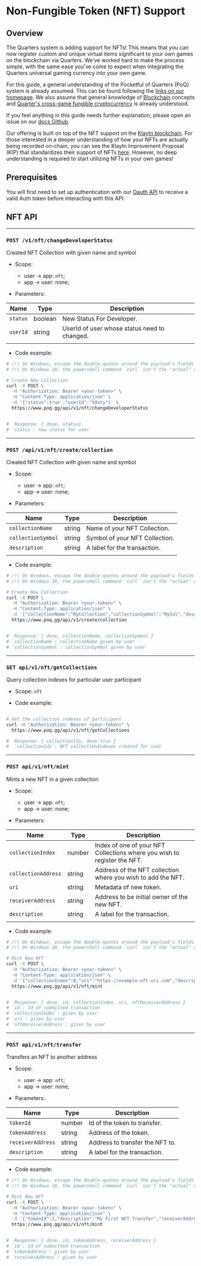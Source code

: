 # Non-Fungible Token (NFT) Support

## Overview

The Quarters system is adding support for NFTs! This means that you can now register custom and unique virtual items significant to your own games on the blockchain via Quarters. We've worked hard to make the process simple, with the same ease you've come to expect when integrating the Quarters universal gaming currency into your own game.

For this guide, a general understanding of the Pocketful of Quarters (PoQ) system is already assumed. This can be found following the [links on our homepage](https://www.poq.gg/). We also assume that general knowledge of [Blockchain](https://en.wikipedia.org/wiki/Blockchain) concepts and [Quarter's cross-game fungible cryptocurrency](https://invest.poq.gg/) is already understood.

If you feel anything in this guide needs further explanation, please open an issue on our [docs Github](https://github.com/weiks/poq-docs).

Our offering is built on top of the NFT support on the [Klaytn blockchain](https://www.klaytn.com/). For those interested in a deeper understanding of how your NFTs are actually being recorded on-chain, you can see the Klaytn Improvement Proposal (KIP) that standardizes their support of NFTs [here](https://kips.klaytn.com/KIPs/kip-17). However, no deep understanding is required to start utilizing NFTs in your own games!

## Prerequisites

You will first need to set up authentication with our [Oauth API](./oauth-api.md) to receive a valid Auth token before interacting with this API.

## NFT API

---

### `POST /v1/nft/changeDeveloperStatus`

Created NFT Collection with given name and symbol

- Scope:

  - user -> app: `nft`;
  - app -> user: none;

- Parameters:

| Name     | Type    | Description                                  |
| -------- | ------- | -------------------------------------------- |
| `status` | boolean | New Status For Developer.                    |
| `userId` | string  | UserId of user whose status need to changed. |
|          |         |                                              |

- Code example:

```sh
# /!\ On Windows, escape the double-quotes around the payload's fields
# /!\ On Windows 10, the powershell command `curl` isn't the "actual" curl

# Create New Collection
curl -X POST \
  -H "Authorization: Bearer <your-token>" \
  -H "Content-Type: application/json" \
  -d '{"status":true ,"userId":"58uty"}' \
  https://www.poq.gg/api/v1/nft/changeDeveloperStatus


#  Response: { done, status}
# `status`: new status for user
```

---

### `POST /api/v1/nft/create/collection`

Created NFT Collection with given name and symbol

- Scope:

  - user -> app: `nft`;
  - app -> user: none;

- Parameters:

| Name               | Type   | Description                    |
| ------------------ | ------ | ------------------------------ |
| `collectionName`   | string | Name of your NFT Collection.   |
| `collectionSymbol` | string | Symbol of your NFT Collection. |
| `description`      | string | A label for the transaction.   |
|                    |        |                                |

- Code example:

```sh
# /!\ On Windows, escape the double-quotes around the payload's fields
# /!\ On Windows 10, the powershell command `curl` isn't the "actual" curl

# Create New Collection
curl -X POST \
  -H "Authorization: Bearer <your-token>" \
  -H "Content-Type: application/json" \
  -d '{"collectionName":"MyCollection","collectionSymbol":"MyCol","description":"My First NFT Collection"}' \
  https://www.poq.gg/api/v1/create/collection


#  Response: { done, collectionName, collectionSymbol }
# `collectionName`: collectionName given by user
# `collectionSymbol`: collectionSymbol given by user
```

---

### `GET api/v1/nft/getCollections`

Query collection indexes for particular user participant

- Scope: `nft`

- Code example:

```sh

# Get the collection indexes of participant
curl -H "Authorization: Bearer <your-token>" \
  https://www.poq.gg/api/v1/nft/getCollections

#  Response: { collectionIds, done:true }
#  `collectionIds`: NFT collectionIndexes created for user
```

---

### `POST api/v1/nft/mint`

Mints a new NFT in a given collection

- Scope:

  - user -> app: `nft`;
  - app -> user: none;

- Parameters:

| Name                | Type   | Description                                                              |
| ------------------- | ------ | ------------------------------------------------------------------------ |
| `collectionIndex`   | number | Index of one of your NFT Collections where you wish to register the NFT. |
| `collectionAddress` | string | Address of the NFT collection where you wish to add the NFT.             |
| `uri`               | string | Metadata of new token.                                                   |
| `receiverAddress`   | string | Address to be initial owner of the new NFT.                              |
| `description`       | string | A label for the transaction.                                             |
|                     |        |                                                                          |

- Code example:

```sh
# /!\ On Windows, escape the double-quotes around the payload's fields
# /!\ On Windows 10, the powershell command `curl` isn't the "actual" curl

# Mint New NFT
curl -X POST \
  -H "Authorization: Bearer <your-token>" \
  -H "Content-Type: application/json" \
  -d '{"collectionIndex":0,"uri":"https://example-nft-uri.com","description":"My First Minted NFT","receiverAddress":"0x5cC788f1a171a024BcA758A34d50F55BE18f7cc0"}' \
  https://www.poq.gg/api/v1/nft/mint


#  Response: { done, id, collectionIndex, uri, nftReceiverAddress }
# `id`: Id of submitted transaction
# `collectionIndex`: given by user
# `uri`: given by user
# `nftReceiverAddress`: given by user
```

---

### `POST api/v1/nft/transfer`

Transfers an NFT to another address

- Scope:

  - user -> app: `nft`;
  - app -> user: none;

- Parameters:

| Name              | Type   | Description                     |
| ----------------- | ------ | ------------------------------- |
| `tokenId`         | number | Id of the token to transfer.    |
| `tokenAddress`    | string | Address of the token.           |
| `receiverAddress` | string | Address to transfer the NFT to. |
| `description`     | string | A label for the transaction.    |
|                   |        |                                 |

- Code example:

```sh
# /!\ On Windows, escape the double-quotes around the payload's fields
# /!\ On Windows 10, the powershell command `curl` isn't the "actual" curl

# Mint New NFT
curl -X POST \
  -H "Authorization: Bearer <your-token>" \
  -H "Content-Type: application/json" \
  -d '{"tokenId":1,"description":"My First NFT Transfer","receiverAddress":"0x5cC788f1a171a024BcA758A34d50F55BE18f7cc0", "tokenAddress":"0x5cC788f1a171a024BcA758A34d50F55BE18f7cc0"}' \
  https://www.poq.gg/api/v1/nft/mint


#  Response: { done, id, tokenAddress, receiverAddress }
# `id`: Id of submitted transaction
# `tokenAddress`: given by user
# `receiverAddress`: given by user
```
